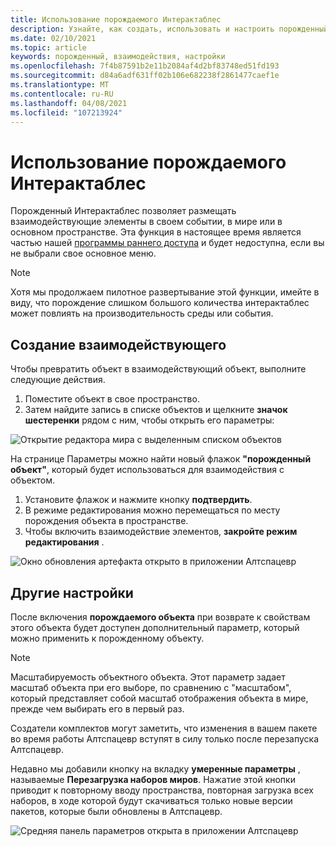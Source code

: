 ```yaml
---
title: Использование порождаемого Интерактаблес
description: Узнайте, как создать, использовать и настроить порожденный интерактаблес для размещения элементов в Алтспацеврных пространствах.
ms.date: 02/10/2021
ms.topic: article
keywords: порожденный, взаимодействия, настройки
ms.openlocfilehash: 7f4b87591b2e11b2084af4d2bf83748ed51fd193
ms.sourcegitcommit: d84a6adf631ff02b106e682238f2861477caef1e
ms.translationtype: MT
ms.contentlocale: ru-RU
ms.lasthandoff: 04/08/2021
ms.locfileid: "107213924"
---
```

# <a name="using-the-interactables-spawner"></a>Использование порождаемого Интерактаблес

Порожденный Интерактаблес позволяет размещать взаимодействующие элементы в своем событии, в мире или в основном пространстве. Эта функция в настоящее время является частью нашей [программы раннего доступа](../world-building/early-access.md) и будет недоступна, если вы не выбрали свое основное меню.

> [!NOTE]
> Хотя мы продолжаем пилотное развертывание этой функции, имейте в виду, что порождение слишком большого количества интерактаблес может повлиять на производительность среды или события. 

## <a name="creating-an-interactable"></a>Создание взаимодействующего

Чтобы превратить объект в взаимодействующий объект, выполните следующие действия.

1. Поместите объект в свое пространство.
2. Затем найдите запись в списке объектов и щелкните **значок шестеренки** рядом с ним, чтобы открыть его параметры:

![Открытие редактора мира с выделенным списком объектов](images/interactables-spawner-img-01.png)

На странице Параметры можно найти новый флажок **"порожденный объект"**, который будет использоваться для взаимодействия с объектом.

1. Установите флажок и нажмите кнопку **подтвердить**.
2. В режиме редактирования можно перемещаться по месту порождения объекта в пространстве.
3. Чтобы включить взаимодействие элементов, **закройте режим редактирования** .

![Окно обновления артефакта открыто в приложении Алтспацевр](images/interactables-spawner-img-02.png)

## <a name="other-customizations"></a>Другие настройки

После включения **порождаемого объекта** при возврате к свойствам этого объекта будет доступен дополнительный параметр, который можно применить к порожденному объекту.

> [!NOTE]
> Масштабируемость объектного объекта. Этот параметр задает масштаб объекта при его выборе, по сравнению с "масштабом", который представляет собой масштаб отображения объекта в мире, прежде чем выбирать его в первый раз.

Создатели комплектов могут заметить, что изменения в вашем пакете во время работы Алтспацевр вступят в силу только после перезапуска Алтспацевр.

Недавно мы добавили кнопку на вкладку **умеренные параметры** , называемые **Перезагрузка наборов миров**. Нажатие этой кнопки приводит к повторному вводу пространства, повторная загрузка всех наборов, в ходе которой будут скачиваться только новые версии пакетов, которые были обновлены в Алтспацевр.

![Средняя панель параметров открыта в приложении Алтспацевр](images/interactables-spawner-img-03.png)